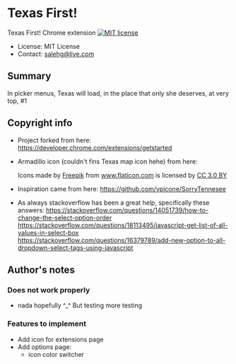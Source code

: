 # Texas First!
Texas First! Chrome extension
[![MIT license](https://img.shields.io/badge/license-MIT-lightgrey.svg)](https://raw.githubusercontent.com/harvard-ios/assignment-5-almto3/master/LICENSE.txt)
* License: MIT License
* Contact: salehg@live.com

## Summary
  In picker menus, Texas will load, in the place that only she deserves, at very top, #1

## Copyright info
  * Project forked from here:
    https://developer.chrome.com/extensions/getstarted

  * Armadillo icon (couldn't fins Texas map icon hehe) from here:
    <div>Icons made by <a href="http://www.freepik.com" title="Freepik">Freepik</a> from <a href="https://www.flaticon.com/" title="Flaticon">www.flaticon.com</a> is licensed by <a href="http://creativecommons.org/licenses/by/3.0/" title="Creative Commons BY 3.0" target="_blank">CC 3.0 BY</a></div>

  * Inspiration came from here:
    https://github.com/vpicone/SorryTennesee

  * As always stackoverflow has been a great help, specifically these answers:
    https://stackoverflow.com/questions/14051739/how-to-change-the-select-option-order
    https://stackoverflow.com/questions/18113495/javascript-get-list-of-all-values-in-select-box
    https://stackoverflow.com/questions/16379789/add-new-option-to-all-dropdown-select-tags-using-javascript

## Author's notes

### Does not work properly
  * nada hopefully ^_^ But testing more testing
### Features to implement
  * Add icon for extensions page
  * Add options page:
    * icon color switcher
